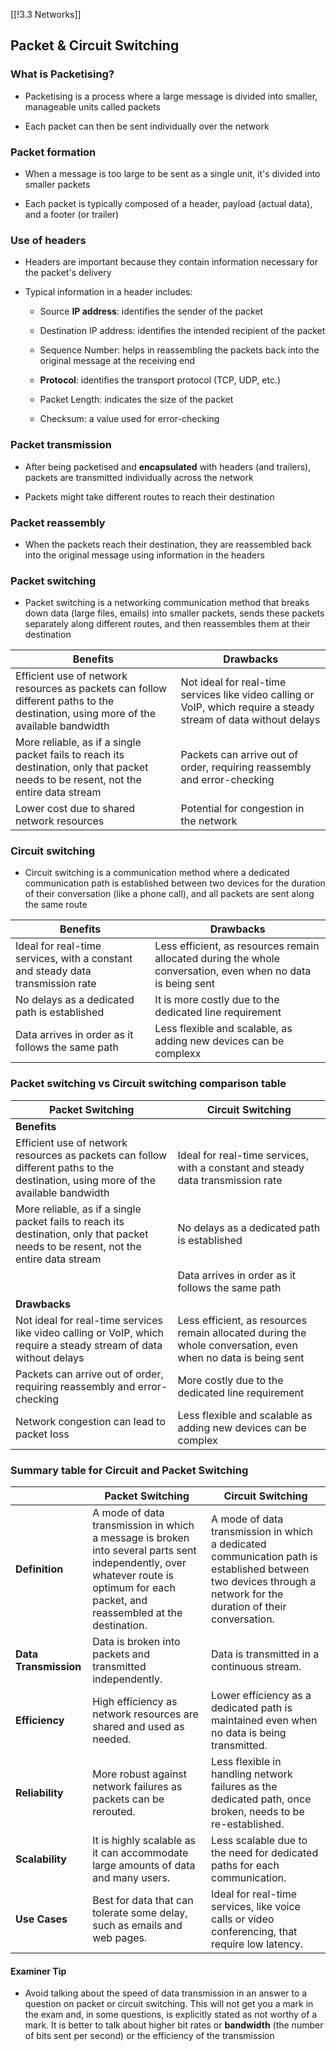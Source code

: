 [[!3.3 Networks]]

## Packet & Circuit Switching

### What is Packetising?

- Packetising is a process where a large message is divided into smaller, manageable units called packets
    
- Each packet can then be sent individually over the network
    

### Packet formation

- When a message is too large to be sent as a single unit, it's divided into smaller packets
    
- Each packet is typically composed of a header, payload (actual data), and a footer (or trailer)
    

### Use of headers

- Headers are important because they contain information necessary for the packet's delivery
    
- Typical information in a header includes:
    
    - Source **IP address**: identifies the sender of the packet
        
    - Destination IP address: identifies the intended recipient of the packet
        
    - Sequence Number: helps in reassembling the packets back into the original message at the receiving end
        
    - **Protocol**: identifies the transport protocol (TCP, UDP, etc.)
        
    - Packet Length: indicates the size of the packet
        
    - Checksum: a value used for error-checking
        

### Packet transmission

- After being packetised and **encapsulated** with headers (and trailers), packets are transmitted individually across the network
    
- Packets might take different routes to reach their destination
    

### Packet reassembly

- When the packets reach their destination, they are reassembled back into the original message using information in the headers
    

### Packet switching

- Packet switching is a networking communication method that breaks down data (large files, emails) into smaller packets, sends these packets separately along different routes, and then reassembles them at their destination
    

|**Benefits**|**Drawbacks**|
|---|---|
|Efficient use of network resources as packets can follow different paths to the destination, using more of the available bandwidth|Not ideal for real-time services like video calling or VoIP, which require a steady stream of data without delays|
|More reliable, as if a single packet fails to reach its destination, only that packet needs to be resent, not the entire data stream|Packets can arrive out of order, requiring reassembly and error-checking|
|Lower cost due to shared network resources|Potential for congestion in the network|

### Circuit switching

- Circuit switching is a communication method where a dedicated communication path is established between two devices for the duration of their conversation (like a phone call), and all packets are sent along the same route
    

|**Benefits**|**Drawbacks**|
|---|---|
|Ideal for real-time services, with a constant and steady data transmission rate|Less efficient, as resources remain allocated during the whole conversation, even when no data is being sent|
|No delays as a dedicated path is established|It is more costly due to the dedicated line requirement|
|Data arrives in order as it follows the same path|Less flexible and scalable, as adding new devices can be complexx|

### Packet switching vs Circuit switching comparison table

|**Packet Switching**|**Circuit Switching**|
|---|---|
|**Benefits**|   |
|Efficient use of network resources as packets can follow different paths to the destination, using more of the available bandwidth|Ideal for real-time services, with a constant and steady data transmission rate|
|More reliable, as if a single packet fails to reach its destination, only that packet needs to be resent, not the entire data stream|No delays as a dedicated path is established|
||Data arrives in order as it follows the same path|
|**Drawbacks**|   |
|Not ideal for real-time services like video calling or VoIP, which require a steady stream of data without delays|Less efficient, as resources remain allocated during the whole conversation, even when no data is being sent|
|Packets can arrive out of order, requiring reassembly and error-checking|More costly due to the dedicated line requirement|
|Network congestion can lead to packet loss|Less flexible and scalable as adding new devices can be complex|

### Summary table for Circuit and Packet Switching

||**Packet Switching**|**Circuit Switching**|
|---|---|---|
|**Definition**|A mode of data transmission in which a message is broken into several parts sent independently, over whatever route is optimum for each packet, and reassembled at the destination.|A mode of data transmission in which a dedicated communication path is established between two devices through a network for the duration of their conversation.|
|**Data Transmission**|Data is broken into packets and transmitted independently.|Data is transmitted in a continuous stream.|
|**Efficiency**|High efficiency as network resources are shared and used as needed.|Lower efficiency as a dedicated path is maintained even when no data is being transmitted.|
|**Reliability**|More robust against network failures as packets can be rerouted.|Less flexible in handling network failures as the dedicated path, once broken, needs to be re-established.|
|**Scalability**|It is highly scalable as it can accommodate large amounts of data and many users.|Less scalable due to the need for dedicated paths for each communication.|
|**Use Cases**|Best for data that can tolerate some delay, such as emails and web pages.|Ideal for real-time services, like voice calls or video conferencing, that require low latency.|

#### Examiner Tip

- Avoid talking about the speed of data transmission in an answer to a question on packet or circuit switching. This will not get you a mark in the exam and, in some questions, is explicitly stated as not worthy of a mark. It is better to talk about higher bit rates or **bandwidth** (the number of bits sent per second) or the efficiency of the transmission